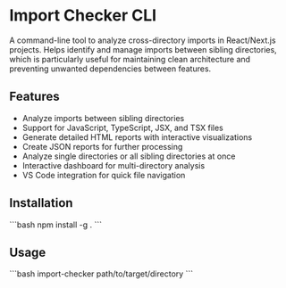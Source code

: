 # Import Checker CLI

A command-line tool to analyze cross-directory imports in React/Next.js projects. Helps identify and manage imports between sibling directories, which is particularly useful for maintaining clean architecture and preventing unwanted dependencies between features.

## Features

- Analyze imports between sibling directories
- Support for JavaScript, TypeScript, JSX, and TSX files
- Generate detailed HTML reports with interactive visualizations
- Create JSON reports for further processing
- Analyze single directories or all sibling directories at once
- Interactive dashboard for multi-directory analysis
- VS Code integration for quick file navigation

## Installation

\`\`\`bash
npm install -g .
\`\`\`

## Usage

\`\`\`bash
import-checker path/to/target/directory
\`\`\`
